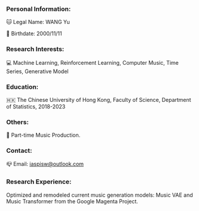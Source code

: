 ### Personal Information:

🐱 Legal Name: WANG Yu

🎂 Birthdate: 2000/11/11

### Research Interests:
💻 Machine Learning, Reinforcement Learning, Computer Music, Time Series, Generative Model

### Education:
🇭🇰 The Chinese University of Hong Kong, Faculty of Science, Department of Statistics, 2018-2023

### Others:
🎵 Part-time Music Production. 

### Contact:
📪 Email: iaspisw@outlook.com

### Research Experience:
Optimized and remodeled current music generation models: Music VAE and Music Transformer from the Google Magenta Project.

